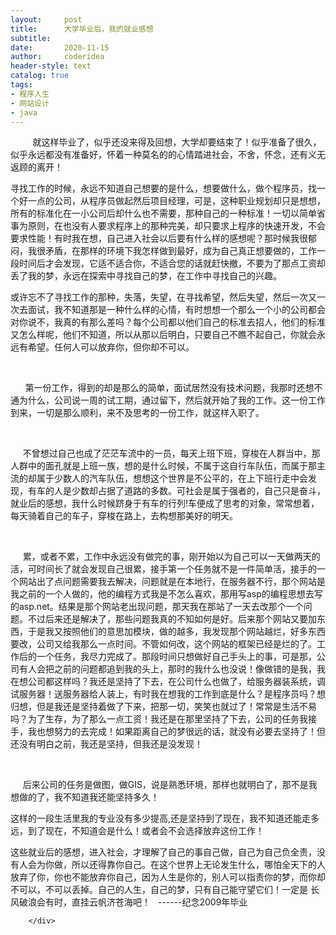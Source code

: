 ```yaml
---
layout:     post
title:      大学毕业后，我的就业感想
subtitle:   
date:       2020-11-15
author:     coderidea
header-style: text
catalog: true
tags:
- 程序人生
- 网站设计
- java
--- 
```

<div class="postBody">
			<div id="cnblogs_post_body" class="blogpost-body"><p class="MsoNormal" style="line-height:normal;margin-left:0cm;"><span class="Apple-style-span" style="line-height:normal;font-size:14px;">         就这样毕业了，似乎还没来得及回想，大学却要结束了！似乎准备了很久，似乎永远都没有准备好，怀着一种莫名的的心情踏进社会，不舍，怀念，还有义无返顾的离开！</span></p>
<p class="MsoNormal" style="line-height:normal;margin-left:0cm;"><span class="Apple-style-span" style="line-height:normal;font-size:14px;">寻找工作的时候，永远不知道自己想要的是什么，想要做什么，做个程序员，找一个好一点的公司，从程序员做起然后项目经理，可是，这种职业规划却只是想想，所有的标准化在一小公司后却什么也不需要，那种自己的一种标准！一切以简单省事为原则，在也没有人要求程序上的那种完美，却只要求上程序的快速开发，不会要求性能！有时我在想，自己进入社会以后要有什么样的感想呢？那时候我很郁闷，我很矛盾，在那样的环境下我怎样做到最好，成为自己真正想要做的，工作一段时间后才会发现，它适不适合你，不适合您的话就赶快撤，不要为了那点工资却丢了我的梦，永远在探索中寻找自己的梦，在工作中寻找自己的兴趣。</span></p>
<p class="MsoNormal" style="line-height:normal;margin-left:0cm;"><span class="Apple-style-span" style="line-height:normal;font-size:14px;">或许忘不了寻找工作的那种，失落，失望，在寻找希望，然后失望，然后一次又一次去面试，我不知道那是一种什么样的心情，有时想想一个那么一个小的公司都会对你说不，我真的有那么差吗？每个公司都以他们自己的标准去招人，他们的标准又怎么样呢，他们不知道，所以从那以后明白，只要自己不瞧不起自己，你就会永远有希望。任何人可以放弃你，但你却不可以。</span></p>
<p class="MsoNormal" style="line-height:normal;margin-left:0cm;"><span class="Apple-style-span" style="line-height:normal;font-size:14px;"><br /></span></p>
<p class="MsoNormal" style="line-height:normal;margin-left:0cm;"><span class="Apple-style-span" style="line-height:normal;font-size:14px;">      第一份工作，得到的却是那么的简单，面试居然没有技术问题，我那时还想不通为什么，公司说一周的试工期，通过留下，然后就开始了我的工作。</span>这一份工作到来，一切是那么顺利，来不及思考的一份工作，就这样入职了。</p>
<p class="MsoNormal" style="line-height:normal;margin-left:0cm;"><span class="Apple-style-span" style="line-height:normal;font-size:14px;"><br /></span></p>
<p class="MsoNormal" style="line-height:normal;margin-left:0cm;"><span class="Apple-style-span" style="line-height:normal;font-size:14px;">     不曾想过自己也成了茫茫车流中的一员，每天上班下班，穿梭在人群当中，那人群中的面孔就是上班一族，想的是什么时候，不属于这自行车队伍，而属于那主流的却属于少数人的汽车队伍，想想这个世界是不公平的，在上下班行走中会发现，有车的人是少数却占据了道路的多数。可社会是属于强者的，自己只是奋斗，就业后的感想，我什么时候跻身于有车的行列!车便成了思考的对象，常常想着，每天骑着自己的车子，穿梭在路上，去构想那美好的明天。</span></p>
<p class="MsoNormal" style="line-height:normal;margin-left:0cm;"><span class="Apple-style-span" style="line-height:normal;font-size:14px;"><br /></span></p>
<p class="MsoNormal" style="line-height:normal;margin-left:0cm;"><span class="Apple-style-span" style="line-height:normal;font-size:14px;">     累，或者不累，工作中永远没有做完的事，刚开始以为自己可以一天做两天的活，可时间长了就会发现自己很累，接手第一个任务就不是一件简单活，接手的一个网站出了点问题需要我去解决，问题就是在本地行，在服务器不行，那个网站是我之前的一个人做的，他的编程方式我是不怎么喜欢，那用写asp的编程思想去写的asp.net。结果是那个网站老出现问题，那天我在那站了一天去改那个一个问题。不过后来还是解决了，那些问题我真的不知如何是好。后来那个网站又要加东西，于是我又按照他们的意思加模块，做的越多，我发现那个网站越烂，好多东西要改，公司又给我那么一点时间。不管如何改，这个网站的框架已经是烂的了。工作后的一个任务，我尽力完成了。那段时间只想做好自己手头上的事，可是那，公司有人会把之前的问题都追到我的头上，那时的我什么也没说！像做错的是我，我在想公司都这样吗？我还是坚持了下去，在公司什么也做了，给服务器装系统，调试服务器！送服务器给人装上，有时我在想我的工作到底是什么？是程序员吗？想归想，但是我还是坚持着做了下来，把那一切，笑笑也就过了！常常是生活不易吗？为了生存，为了那么一点工资！我还是在那里坚持了下去，公司的任务我接手，我也想努力的去完成！如果距离自己的梦很远的话，就没有必要去坚持了！但还没有明白之前，我还是坚持，但我还是没发现！</span></p>
<p class="MsoNormal" style="line-height:normal;margin-left:0cm;"><span class="Apple-style-span" style="line-height:normal;font-size:14px;"><br /></span></p>
<p class="MsoNormal" style="line-height:normal;margin-left:0cm;"><span class="Apple-style-span" style="line-height:normal;font-size:14px;">     后来公司的任务是做图，做GIS，说是熟悉环境，那样也就明白了，那不是我想做的了，我不知道我还能坚持多久！</span></p>
<p class="MsoNormal" style="line-height:normal;margin-left:0cm;"><span class="Apple-style-span" style="line-height:normal;font-size:14px;">这样的一段生活里我的专业没有多少提高,还是坚持到了现在，我不知道还能走多远，到了现在，不知道会是什么！或者会不会选择放弃这份工作！</span></p>
<p class="MsoNormal" style="line-height:normal;margin-left:0cm;"><span class="Apple-style-span" style="line-height:normal;font-size:14px;">这些就业后的感想，进入社会，才理解了自己的事自己做，自己为自己负全责，没有人会为你做，所以还得靠你自己。在这个世界上无论发生什么，哪怕全天下的人放弃了你，你也不能放弃你自己，因为人生是你的，别人可以指责你的梦，而你却不可以，不可以丢掉。自己的人生，自己的梦，只有自己能守望它们！一定是 长风破浪会有时，直挂云帆济苍海吧！   ------纪念2009年毕业</span></p></div><div id="MySignature"></div>
<div class="clear"></div>
<div id="blog_post_info_block">
<div id="BlogPostCategory"></div>
<div id="EntryTag"></div>
<div id="blog_post_info">
</div>
<div class="clear"></div>
<div id="post_next_prev"></div>
</div>


		</div>
